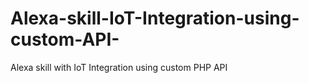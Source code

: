 # Alexa-skill-IoT-Integration-using-custom-API-
Alexa skill with IoT Integration using custom PHP API 
